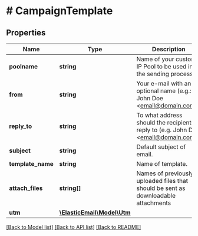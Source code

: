 # # CampaignTemplate

## Properties

Name | Type | Description | Notes
------------ | ------------- | ------------- | -------------
**poolname** | **string** | Name of your custom IP Pool to be used in the sending process | [optional]
**from** | **string** | Your e-mail with an optional name (e.g.: John Doe &lt;email@domain.com&gt;) | [optional]
**reply_to** | **string** | To what address should the recipients reply to (e.g. John Doe &lt;email@domain.com&gt;) | [optional]
**subject** | **string** | Default subject of email. | [optional]
**template_name** | **string** | Name of template. | [optional]
**attach_files** | **string[]** | Names of previously uploaded files that should be sent as downloadable attachments | [optional]
**utm** | [**\ElasticEmail\Model\Utm**](Utm.md) |  | [optional]

[[Back to Model list]](../../README.md#models) [[Back to API list]](../../README.md#endpoints) [[Back to README]](../../README.md)
